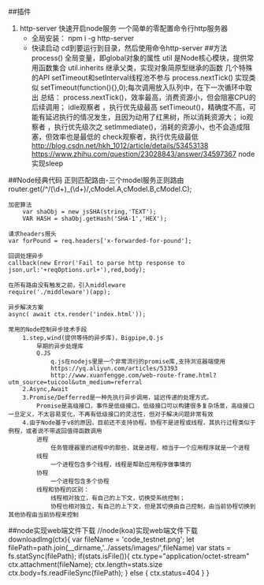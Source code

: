 ##插件
1. http-server
    快速开启node服务
    一个简单的零配置命令行http服务器
    * 全局安装：
        npm i -g http-server
    * 快读启动
        cd到要运行到目录，然后使用命令http-server
##方法
	process()
		全局变量，即global对象的属性
	util
		是Node核心模块，提供常用函数集合
		util.inherits
			继承父类，实现对象简原型继承的函数
	几个特殊的API
		setTimeout和setInterval线程池不参与
		process.nextTick() 实现类似
			setTimeout(function(){},0);每次调用放入队列中，在下一次循环中取出
		总结：
			process.nextTick()，效率最高，消费资源小，但会阻塞CPU的后续调用；
				idle观察者 ，执行优先级最高
			setTimeout()，精确度不高，可能有延迟执行的情况发生，且因为动用了红黑树，所以消耗资源大；
				io观察者 ，执行优先级次之
			setImmediate()，消耗的资源小，也不会造成阻塞，但效率也是最低的
				check观察者，执行优先级最低
			http://blog.csdn.net/hkh_1012/article/details/53453138
			https://www.zhihu.com/question/23028843/answer/34597367
		node实现sleep

##Node经典代码
	正则匹配路由-三个model服务正则路由
		router.get(/^\/(\d+)_(\d+)/,cModel.A,cModel.B,cModel.C);

	加密算法
		var shaObj = new jsSHA(string,'TEXT');
		VAR HASH = shaObj.getHash('SHA-1','HEX');

	请求headers报头
	var forPound = req.headers['x-forwarded-for-pound'];

	回调处理异步
	callback(new Error('Fail to parse http response to json,url:'+reqOptions.url+'),red,body);

	在所有路由没有触发之前，引入middleware
	require('./middleware')(app);

	异步解决方案
	async( await ctx.render('index.html'));

	常用的Node控制异步技术手段
		1.step,wind(提供等待的异步库)，Bigpipe,Q.js
			早期的异步处理库
			Q.JS
				q.js在nodejs里是一个非常流行的promise库,支持浏览器端使用
				https://yq.aliyun.com/articles/53393
				http://www.xuanfengge.com/web-route-frame.html?utm_source=tuicool&utm_medium=referral
		2.Async,Await
		3.Promise/Defferred是一种先执行异步调用，延迟传递的处理方式。
			Promise是高级接口，事件是低级接口。低级接口可以构建很多复杂场景，高级接口一旦定义，不太容易变化，不再有低级接口的灵活性，但对于解决问题非常有效
		4.由于Node基于v8的原因，目前还不支持协程。协程不是进程或线程，其执行过程类似于例程，或者说不带返回值得函数调用
			进程
				任务管理器里的进程中的那些，就是进程，相当于一个应用程序就是一个进程
			线程
				一个进程包含多个线程，线程是帮助应用程序做事情的
			协程
				一个进程包含多个协程
			线程和协程的区别：
				线程相对独立，有自己的上下文，切换受系统控制；
				协程也相对独立，有自己的上下文，但是其切换由自己控制，由当前协程切换到其他协程由当前协程来控制

##node实现web端文件下载
	//node(koa)实现web端文件下载
	downloadImg(ctx){
		var fileName = 'code_testnet.png';
		let filePath=path.join(__dirname,'../assets/images/',fileName)
		var stats = fs.statSync(filePath); 
		if(stats.isFile()){
			ctx.type="application/octet-stream"
			ctx.attachment(fileName);
			ctx.length=stats.size
			ctx.body=fs.readFileSync(filePath);
		} else {
			ctx.status=404
		}
	}